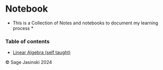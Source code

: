 # Notebook

* This is a Collection of Notes and notebooks to document my learning process *

### Table of contents

* [Linear Algebra (self taught)](Notes/Notes/_build/html/index.html)

&copy; Sage Jasinski 2024
